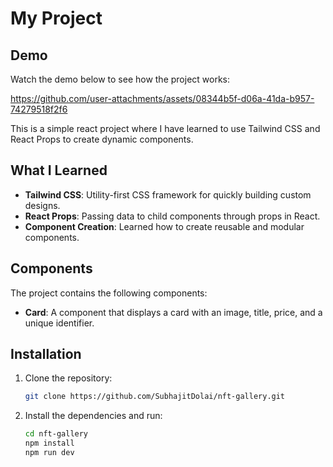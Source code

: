 # My Project

## Demo

Watch the demo below to see how the project works:

https://github.com/user-attachments/assets/08344b5f-d06a-41da-b957-74279518f2f6

This is a simple react project where I have learned to use Tailwind CSS and React Props to create dynamic components.

## What I Learned

- **Tailwind CSS**: Utility-first CSS framework for quickly building custom designs.
- **React Props**: Passing data to child components through props in React.
- **Component Creation**: Learned how to create reusable and modular components.

## Components

The project contains the following components:

- **Card**: A component that displays a card with an image, title, price, and a unique identifier.

## Installation

1. Clone the repository:
    ```bash
    git clone https://github.com/SubhajitDolai/nft-gallery.git

2. Install the dependencies and run:
    ```bash
    cd nft-gallery
    npm install
    npm run dev
